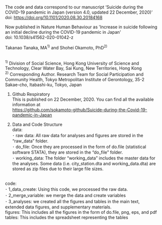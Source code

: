 The code and data correspond to our manuscript ‘Suicide during the COVID-19 pandemic in Japan (version 4.0, updated 22 December, 2020)’ <br>
doi: https://doi.org/10.1101/2020.08.30.20184168 <br>

Now published in Nature Human Behaviour as 'Increase in suicide following an initial decline during the COVID-19 pandemic in Japan' <br>
doi: 10.1038/s41562-020-01042-z <br>

Takanao Tanaka, MA<sup>1)</sup> and Shohei Okamoto, PhD<sup>2)</sup> <br>

<br>
<sup>1)</sup> Division of Social Science, Hong Kong University of Science and Technology, Clear Water Bay, Sai Kung, New Territories, Hong Kong <br>
<sup>2)</sup> Corresponding Author. Research Team for Social Participation and Community Health, Tokyo Metropolitan Institute of Gerontology, 35-2 Sakae-cho, Itabashi-ku, Tokyo, Japan <br>

1.	Github Respiratory <br>
This is published on 22 December, 2020. You can find all the available information at <br>
https://github.com/sokamoto-github/Suicide-during-the-Covid-19-pandemic-in-Japan <br>

2.	Data and Code Structure <br>
data: <br>
･	raw data: All raw data for analyses and figures are stored in the “raw_data” folder. <br>
･	do_file: Once they are processed in the form of do.file (statistical software STATA), they are stored in the “do_file” folder. <br>
･	working_data: The folder “working_data” includes the master data for the analyses. Some data (i.e. city_station.dta and working_data.dta) are stored as zip files due to their large file sizes. <br>
<br>
code:  <br>
･	1_data_create: Using this code, we processed the raw data. <br>
･	2_merge_variable: we merge the data and create variables <br>
･	3_analyses: we created all the figures and tables in the main text, extended data figures, and supplementary materials. <br>
figures: This includes all the figures in the form of do.file, png, eps, and pdf <br>
tables: This includes the spreadsheet representing the tables <br>
